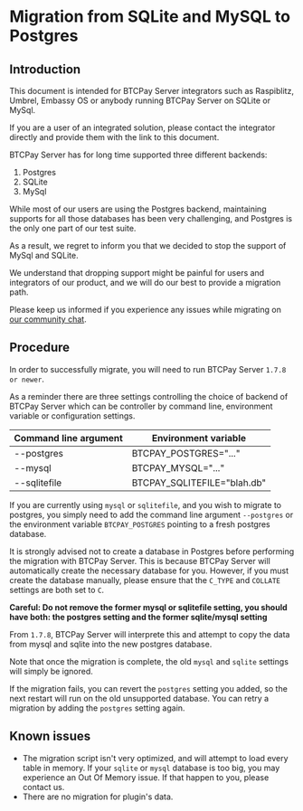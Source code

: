 
# Migration from SQLite and MySQL to Postgres

## Introduction

This document is intended for BTCPay Server integrators such as Raspiblitz, Umbrel, Embassy OS or anybody running BTCPay Server on SQLite or MySql.

If you are a user of an integrated solution, please contact the integrator directly and provide them with the link to this document.

BTCPay Server has for long time supported three different backends:
1. Postgres
2. SQLite
3. MySql

While most of our users are using the Postgres backend, maintaining supports for all those databases has been very challenging, and Postgres is the only one part of our test suite.

As a result, we regret to inform you that we decided to stop the support of MySql and SQLite.

We understand that dropping support might be painful for users and integrators of our product, and we will do our best to provide a migration path.

Please keep us informed if you experience any issues while migrating on [our community chat](https://chat.btcpayserver.org).

## Procedure

In order to successfully migrate, you will need to run BTCPay Server `1.7.8 or newer`.

As a reminder there are three settings controlling the choice of backend of BTCPay Server which can be controller by command line, environment variable or configuration settings.

| Command line argument  | Environment variable |
|---|---|
| --postgres | BTCPAY_POSTGRES="..."  |
| --mysql  |  BTCPAY_MYSQL="..."  |
| --sqlitefile  | BTCPAY_SQLITEFILE="blah.db"  |

If you are currently using `mysql` or `sqlitefile`, and you wish to migrate to postgres, you simply need to add the command line argument `--postgres` or the environment variable `BTCPAY_POSTGRES` pointing to a fresh postgres database.

It is strongly advised not to create a database in Postgres before performing the migration with BTCPay Server. This is because BTCPay Server will automatically create the necessary database for you. However, if you must create the database manually, please ensure that the `C_TYPE` and `COLLATE` settings are both set to `C`.

**Careful: Do not remove the former mysql or sqlitefile setting, you should have both: the postgres setting and the former sqlite/mysql setting**

From `1.7.8`, BTCPay Server will interprete this and attempt to copy the data from mysql and sqlite into the new postgres database.

Note that once the migration is complete, the old `mysql` and `sqlite` settings will simply be ignored.

If the migration fails, you can revert the `postgres` setting you added, so the next restart will run on the old unsupported database. You can retry a migration by adding the `postgres` setting again.

## Known issues

* The migration script isn't very optimized, and will attempt to load every table in memory. If your `sqlite` or `mysql` database is too big, you may experience an Out Of Memory issue. If that happen to you, please contact us.
* There are no migration for plugin's data.
